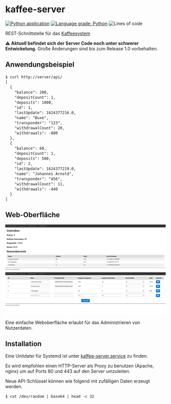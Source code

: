 # kaffee-server

[![Python application](https://github.com/j0hax/kaffee-server/actions/workflows/python-app.yml/badge.svg)](https://github.com/j0hax/kaffee-server/actions/workflows/python-app.yml)
[![Language grade: Python](https://img.shields.io/lgtm/grade/python/g/j0hax/kaffee-server.svg?logo=lgtm&logoWidth=18)](https://lgtm.com/projects/g/j0hax/kaffee-server/context:python)
![Lines of code](https://img.shields.io/tokei/lines/github/j0hax/kaffee-server)

REST-Schnittstelle für das [Kaffeesystem](https://github.com/j0hax/kaffee-ui)

⚠️ **Aktuell befindet sich der Server Code noch unter schwerer Entwickelung.** Große Änderungen sind bis zum Release 1.0 vorbehalten.

## Anwendungsbeispiel
```console
$ curl http://server/api/
[
  {
    "balance": 200, 
    "depositCount": 1, 
    "deposits": 1000, 
    "id": 1, 
    "lastUpdate": 1624377216.0, 
    "name": "Buxe", 
    "transponder": "123", 
    "withdrawalCount": 20, 
    "withdrawals": -800
  }, 
  {
    "balance": 60, 
    "depositCount": 1, 
    "deposits": 500, 
    "id": 2, 
    "lastUpdate": 1624377219.0, 
    "name": "Johannes Arnold", 
    "transponder": "456", 
    "withdrawalCount": 11, 
    "withdrawals": -440
  }
]
```

## Web-Oberfläche

![Überblick](screenshots/overview.png)
![Admin-Bereich](screenshots/admin.png)

Eine einfache Weboberfläche erlaubt für das Administrieren von Nutzerdaten.

## Installation

Eine Unitdatei für Systemd ist unter [kaffee-server.service](/etc/systemd/system/kaffee-server.service) zu finden.

Es wird empfohlen einen HTTP-Server als Proxy zu benutzen (Apache, nginx) um auf Ports 80 und 443 auf den Server umzuleiten.

Neue API-Schlüssel können wie folgend mit zufälligen Daten erzeugt werden. 

```console
$ cat /dev/random | base64 | head -c 32
```
